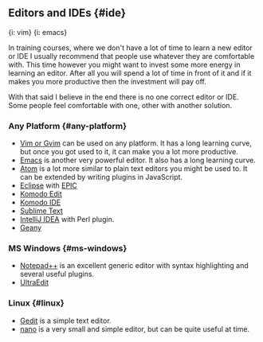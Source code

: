 ## Editors and IDEs {#ide}
{i: vim}
{i: emacs}

In training courses, where we don't have a lot of time to learn a new editor or IDE I usually recommend that people use whatever they are comfortable with. This time however you might want to invest some more energy in learning an editor. After all you will spend a lot of time in front of it and if it makes you more productive then the investment will pay off.

With that said I believe in the end there is no one correct editor or IDE. Some people feel comfortable with one, other with another solution.

### Any Platform {#any-platform}

* [Vim or Gvim](http://www.vim.org/) can be used on any platform. It has a long learning curve, but once you got used to it, it can make you a lot more productive.
* [Emacs](https://www.gnu.org/software/emacs/) is another very powerful editor. It also has a long learning curve.
* [Atom](https://atom.io/) is a lot more similar to plain text editors you might be used to. It can be extended by writing plugins in JavaScript.
* [Eclipse](https://www.eclipse.org/) with [EPIC](http://www.epic-ide.org/)
* [Komodo Edit](https://www.activestate.com/komodo-edit)
* [Komodo IDE](https://www.activestate.com/komodo-ide)
* [Sublime Text](http://www.sublimetext.com/)
* [IntelliJ IDEA](https://www.jetbrains.com/idea/) with Perl plugin.
* [Geany](https://www.geany.org/)

### MS Windows {#ms-windows}

* [Notepad++](https://notepad-plus-plus.org/) is an excellent generic editor with syntax highlighting and several useful plugins.
* [UltraEdit](https://www.ultraedit.com/)

### Linux {#linux}

* [Gedit](http://www.gedit.org) is a simple text editor.
* [nano](https://www.nano-editor.org/) is a very small and simple editor, but can be quite useful at time.

